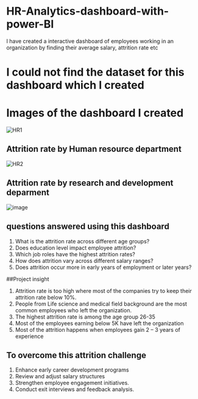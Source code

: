 # HR-Analytics-dashboard-with-power-BI
I have created a interactive dashboard of employees working in an organization by finding their average salary, attrition rate etc

# I could not find the dataset for this dashboard which I created

# Images of the dashboard I created 

![HR1](https://github.com/user-attachments/assets/65cdb898-fbae-4f90-b7cc-f20f3e85a069)

## Attrition rate by Human resource department
![HR2](https://github.com/user-attachments/assets/e26eb1b7-bc54-4d94-8e3c-a10e75ae49f5)

## Attrition rate by research and development deparment 
![image](https://github.com/user-attachments/assets/16a06441-6e0c-46ce-945a-a253d11b2ae4)







## questions answered using this dashboard
1.	What is the attrition rate across different age groups?
2.	Does education level impact employee attrition?
3.	Which job roles have the highest attrition rates? 
4.	How does attrition vary across different salary ranges?
5.	Does attrition occur more in early years of employment or later years?

##Project insight
1.	Attrition rate is too high where most of the companies try to keep their attrition rate below 10%.
2.	People from Life science and medical field background are the most common employees who left the organization.
3.	The highest attrition rate is among the age group 26-35 
4.	Most of the employees earning below 5K have left the organization
5.	Most of the attrition happens when employees gain 2 – 3 years of experience

## To overcome this attrition challenge 
1.	Enhance early career development programs 
2.	Review and adjust salary structures
3.	Strengthen employee engagement initiatives.
4.	Conduct exit interviews and feedback analysis.

